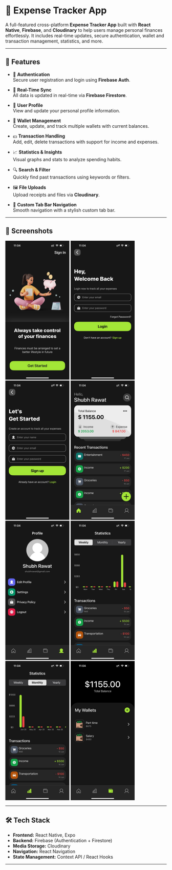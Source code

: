 # 💸 Expense Tracker App

A full-featured cross-platform **Expense Tracker App** built with **React Native**, **Firebase**, and **Cloudinary** to help users manage personal finances effortlessly. It includes real-time updates, secure authentication, wallet and transaction management, statistics, and more.

---

## 🚀 Features

- 🔐 **Authentication**  
  Secure user registration and login using **Firebase Auth**.

- 🔄 **Real-Time Sync**  
  All data is updated in real-time via **Firebase Firestore**.

- 👤 **User Profile**  
  View and update your personal profile information.

- 👛 **Wallet Management**  
  Create, update, and track multiple wallets with current balances.

- 💵 **Transaction Handling**  
  Add, edit, delete transactions with support for income and expenses.

- 📈 **Statistics & Insights**  
  Visual graphs and stats to analyze spending habits.

- 🔍 **Search & Filter**  
  Quickly find past transactions using keywords or filters.

- 🖼️ **File Uploads**  
  Upload receipts and files via **Cloudinary**.

- 🧭 **Custom Tab Bar Navigation**  
  Smooth navigation with a stylish custom tab bar.

---

## 📱 Screenshots

<p float="left">
  <img src="images/welcome.jpg" alt="Welcome" width="200"/>
  <img src="images/login.jpg" alt="Login" width="200"/>
  <img src="images/regiester.jpg" alt="Register" width="200"/>
  <img src="images/home.jpg" alt="Home" width="200"/>
  <img src="images/profile.jpg" alt="Profile" width="200"/>
  <img src="images/stats.jpg" alt="Stats" width="200"/>
  <img src="images/stats 2.jpg" alt="Stats 2" width="200"/>
  <img src="images/wallets.jpg" alt="Wallets" width="200"/>
</p>

---

## 🛠️ Tech Stack

- **Frontend:** React Native, Expo
- **Backend:** Firebase (Authentication + Firestore)
- **Media Storage:** Cloudinary
- **Navigation:** React Navigation
- **State Management:** Context API / React Hooks

---



